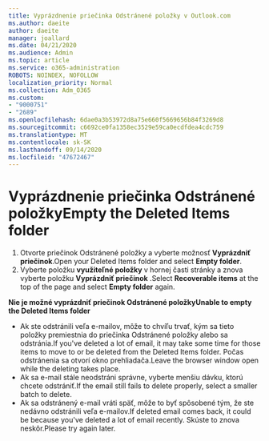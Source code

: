 ```yaml
---
title: Vyprázdnenie priečinka Odstránené položky v Outlook.com
ms.author: daeite
author: daeite
manager: joallard
ms.date: 04/21/2020
ms.audience: Admin
ms.topic: article
ms.service: o365-administration
ROBOTS: NOINDEX, NOFOLLOW
localization_priority: Normal
ms.collection: Adm_O365
ms.custom:
- "9000751"
- "2689"
ms.openlocfilehash: 6dae0a3b53972d8a75e660f5669656b84f3269d8
ms.sourcegitcommit: c6692ce0fa1358ec3529e59ca0ecdfdea4cdc759
ms.translationtype: MT
ms.contentlocale: sk-SK
ms.lasthandoff: 09/14/2020
ms.locfileid: "47672467"
---
```

# <a name="empty-the-deleted-items-folder"></a><span data-ttu-id="4215f-102">Vyprázdnenie priečinka Odstránené položky</span><span class="sxs-lookup"><span data-stu-id="4215f-102">Empty the Deleted Items folder</span></span>

1. <span data-ttu-id="4215f-103">Otvorte priečinok Odstránené položky a vyberte možnosť **Vyprázdniť priečinok**.</span><span class="sxs-lookup"><span data-stu-id="4215f-103">Open your Deleted Items folder and select **Empty folder**.</span></span>
2. <span data-ttu-id="4215f-104">Vyberte položku **využiteľné položky** v hornej časti stránky a znova vyberte položku **Vyprázdniť priečinok** .</span><span class="sxs-lookup"><span data-stu-id="4215f-104">Select **Recoverable items** at the top of the page and select **Empty folder** again.</span></span>

<span data-ttu-id="4215f-105">**Nie je možné vyprázdniť priečinok Odstránené položky**</span><span class="sxs-lookup"><span data-stu-id="4215f-105">**Unable to empty the Deleted Items folder**</span></span>

- <span data-ttu-id="4215f-106">Ak ste odstránili veľa e-mailov, môže to chvíľu trvať, kým sa tieto položky premiestnia do priečinka Odstránené položky alebo sa odstránia.</span><span class="sxs-lookup"><span data-stu-id="4215f-106">If you've deleted a lot of email, it may take some time for those items to move to or be deleted from the Deleted Items folder.</span></span> <span data-ttu-id="4215f-107">Počas odstránenia sa otvorí okno prehliadača.</span><span class="sxs-lookup"><span data-stu-id="4215f-107">Leave the browser window open while the deleting takes place.</span></span>
- <span data-ttu-id="4215f-108">Ak sa e-mail stále neodstráni správne, vyberte menšiu dávku, ktorú chcete odstrániť.</span><span class="sxs-lookup"><span data-stu-id="4215f-108">If the email still fails to delete properly, select a smaller batch to delete.</span></span>
- <span data-ttu-id="4215f-109">Ak sa odstránený e-mail vráti späť, môže to byť spôsobené tým, že ste nedávno odstránili veľa e-mailov.</span><span class="sxs-lookup"><span data-stu-id="4215f-109">If deleted email comes back, it could be because you've deleted a lot of email recently.</span></span> <span data-ttu-id="4215f-110">Skúste to znova neskôr.</span><span class="sxs-lookup"><span data-stu-id="4215f-110">Please try again later.</span></span>